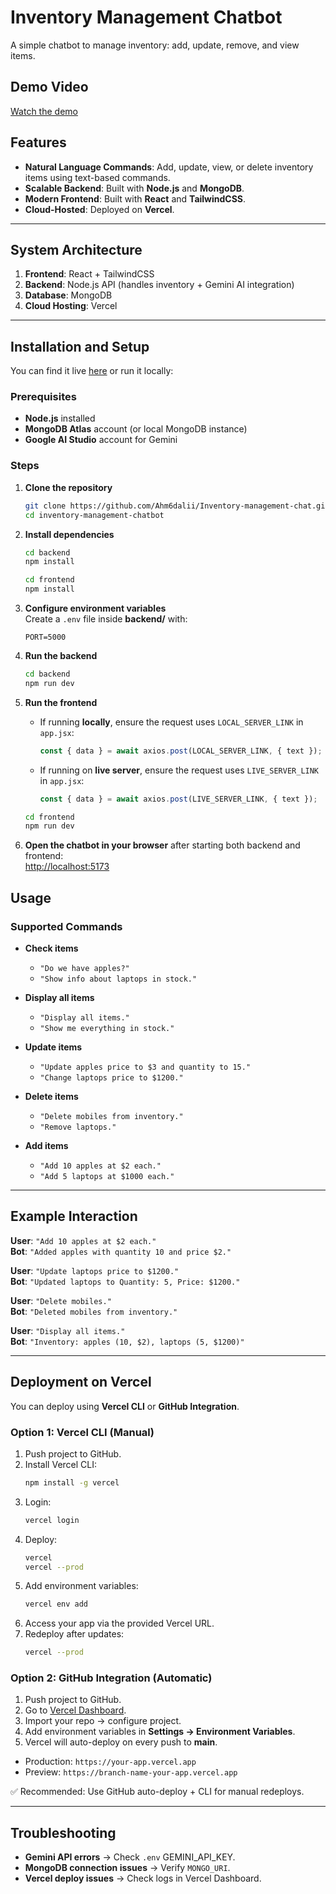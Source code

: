 # Inventory Management Chatbot

A simple chatbot to manage inventory: add, update, remove, and view items.  

## Demo Video 
[Watch the demo](https://drive.google.com/file/d/1JM-r1KukkzjtCm5zNHiCksZTGDkwKYDU/view?usp=sharing)

## Features

- **Natural Language Commands**: Add, update, view, or delete inventory items using text-based commands.
- **Scalable Backend**: Built with **Node.js** and **MongoDB**.
- **Modern Frontend**: Built with **React** and **TailwindCSS**.
- **Cloud-Hosted**: Deployed on **Vercel**.

---

## System Architecture

1. **Frontend**: React + TailwindCSS  
2. **Backend**: Node.js API (handles inventory + Gemini AI integration)  
3. **Database**: MongoDB  
4. **Cloud Hosting**: Vercel  

---
## Installation and Setup

You can find it live [here](https://inventory-fnd-chatbot.vercel.app/) or run it locally:

### Prerequisites

- **Node.js** installed  
- **MongoDB Atlas** account (or local MongoDB instance)  
- **Google AI Studio** account for Gemini  

### Steps

1. **Clone the repository**
   ```bash
   git clone https://github.com/Ahm6dalii/Inventory-management-chat.git
   cd inventory-management-chatbot
   ```

2. **Install dependencies**
   ```bash
   cd backend 
   npm install 
   ```
   ```bash
   cd frontend
   npm install
   ```

3. **Configure environment variables**  
   Create a `.env` file inside **backend/** with:
   ```env
   PORT=5000
   
   ```

4. **Run the backend**
   ```bash
   cd backend 
   npm run dev 
   ```

5. **Run the frontend**  
   - If running **locally**, ensure the request uses `LOCAL_SERVER_LINK` in `app.jsx`:
     ```js
     const { data } = await axios.post(LOCAL_SERVER_LINK, { text });
     ```
   - If running on **live server**, ensure the request uses `LIVE_SERVER_LINK` in `app.jsx`:
     ```js
     const { data } = await axios.post(LIVE_SERVER_LINK, { text });
     ```

   ```bash
   cd frontend 
   npm run dev 
   ```

6. **Open the chatbot in your browser** after starting both backend and frontend:  
   [http://localhost:5173](http://localhost:5173)


## Usage

### Supported Commands

- **Check items**  
  - `"Do we have apples?"`  
  - `"Show info about laptops in stock."`  

- **Display all items**  
  - `"Display all items."`  
  - `"Show me everything in stock."`  

- **Update items**  
  - `"Update apples price to $3 and quantity to 15."`  
  - `"Change laptops price to $1200."`  

- **Delete items**  
  - `"Delete mobiles from inventory."`  
  - `"Remove laptops."`  

- **Add items**  
  - `"Add 10 apples at $2 each."`  
  - `"Add 5 laptops at $1000 each."`  

---

## Example Interaction

**User**: `"Add 10 apples at $2 each."`  
**Bot**: `"Added apples with quantity 10 and price $2."`  

**User**: `"Update laptops price to $1200."`  
**Bot**: `"Updated laptops to Quantity: 5, Price: $1200."`  

**User**: `"Delete mobiles."`  
**Bot**: `"Deleted mobiles from inventory."`  

**User**: `"Display all items."`  
**Bot**: `"Inventory: apples (10, $2), laptops (5, $1200)"`  

---

## Deployment on Vercel

You can deploy using **Vercel CLI** or **GitHub Integration**.

### Option 1: Vercel CLI (Manual)

1. Push project to GitHub.  
2. Install Vercel CLI:  
   ```bash
   npm install -g vercel
   ```
3. Login:  
   ```bash
   vercel login
   ```
4. Deploy:  
   ```bash
   vercel
   vercel --prod
   ```
5. Add environment variables:  
   ```bash
   vercel env add
   ```
6. Access your app via the provided Vercel URL.  
7. Redeploy after updates:  
   ```bash
   vercel --prod
   ```

### Option 2: GitHub Integration (Automatic)

1. Push project to GitHub.  
2. Go to [Vercel Dashboard](https://vercel.com/dashboard).  
3. Import your repo → configure project.  
4. Add environment variables in **Settings → Environment Variables**.  
5. Vercel will auto-deploy on every push to **main**.  

- Production: `https://your-app.vercel.app`  
- Preview: `https://branch-name-your-app.vercel.app`  

✅ Recommended: Use GitHub auto-deploy + CLI for manual redeploys.

---

## Troubleshooting

- **Gemini API errors** → Check `.env` GEMINI_API_KEY.  
- **MongoDB connection issues** → Verify `MONGO_URI`.  
- **Vercel deploy issues** → Check logs in Vercel Dashboard.  
